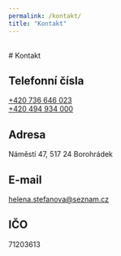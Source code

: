 ```yaml
---
permalink: /kontakt/
title: "Kontakt"
---
```

<br/>
# Kontakt

## Telefonní čísla
<a href="tel:+420-736-646-023">+420 736 646 023</a><br>
<a href="tel:+420-494-934-000">+420 494 934 000</a>

## Adresa
Náměstí 47, 517 24 Borohrádek

## E-mail
<a href="mailto:helena.stefanova@seznam.cz">helena.stefanova@seznam.cz</a>

## IČO
71203613

